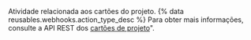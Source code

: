 Atividade relacionada aos cartões do projeto. {% data reusables.webhooks.action_type_desc %} Para obter mais informações, consulte a API REST dos [cartões de projeto](/rest/reference/projects#cards)".
